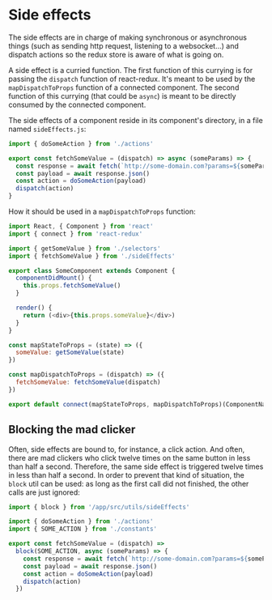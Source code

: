 # Side effects

The side effects are in charge of making synchronous or asynchronous things (such as sending http request, listening to a websocket...) and dispatch actions so the redux store is aware of what is going on.

A side effect is a curried function. The first function of this currying is for passing the `dispatch` function of react-redux. It's meant to be used by the `mapDispatchToProps` function of a connected component. The second function of this currying (that could be `async`) is meant to be directly consumed by the connected component.

The side effects of a component reside in its component's directory, in a file named `sideEffects.js`:
```javascript
import { doSomeAction } from './actions'

export const fetchSomeValue = (dispatch) => async (someParams) => {
  const response = await fetch(`http://some-domain.com?params=${someParams}`)
  const payload = await response.json()
  const action = doSomeAction(payload)
  dispatch(action)
}
```

How it should be used in a `mapDispatchToProps` function:
```javascript
import React, { Component } from 'react'
import { connect } from 'react-redux'

import { getSomeValue } from './selectors'
import { fetchSomeValue } from './sideEffects'

export class SomeComponent extends Component {
  componentDidMount() {
    this.props.fetchSomeValue()
  }

  render() {
    return (<div>{this.props.someValue}</div>)
  }
}

const mapStateToProps = (state) => ({
  someValue: getSomeValue(state)
})

const mapDispatchToProps = (dispatch) => ({
  fetchSomeValue: fetchSomeValue(dispatch)
})

export default connect(mapStateToProps, mapDispatchToProps)(ComponentName)
```

## Blocking the mad clicker

Often, side effects are bound to, for instance, a click action. And often, there are mad clickers who click twelve times on the same button in less than half a second. Therefore, the same side effect is triggered twelve times in less than half a second. In order to prevent that kind of situation, the `block` util can be used: as long as the first call did not finished, the other calls are just ignored:
```javascript
import { block } from '/app/src/utils/sideEffects'

import { doSomeAction } from './actions'
import { SOME_ACTION } from './constants'

export const fetchSomeValue = (dispatch) => 
  block(SOME_ACTION, async (someParams) => {
    const response = await fetch(`http://some-domain.com?params=${someParams}`)
    const payload = await response.json()
    const action = doSomeAction(payload)
    dispatch(action)
  })
```